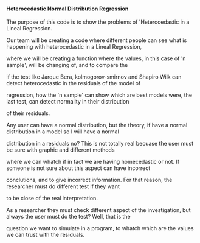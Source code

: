 #### Heterocedastic Normal Distribution Regression
<p>The purpose of this code is to show the problems of 'Heterocedastic in a Lineal Regression.</p>

<p>Our team will be creating a code where different people can see what is happening with heterocedastic in a Lineal Regression, </p>
<p>where we will be creating a function where the values, in this case of 'n sample', will be changing of, and to compare the</p>
<p>if the test like Jarque Bera, kolmogorov-smirnov and Shapiro Wilk can detect heterocedastic in the residuals of the model of</p>
<p>regression, how the 'n sample' can show which are best models were, the last test, can detect normality in their distribution</p>
<p>of their residuals.</p>
 <p> Any user can have a normal distribution, but the theory, if have a normal distribution in a model so I will have a normal </p>
<p>distribution in a residuals no? This is not totally real becuase the user must be sure with graphic and different methods</p>
<p>where we can whatch if in fact we are having homecedastic or not. If someone is not sure about this aspect can have incorrect 
<p>conclutions, and to give incorrect information. For that reason, the researcher must do different test if they want</p>
<p>to be close of the real interpretation.</p>
 <p> As a researcher they must check different aspect of the investigation, but always the user must do the test? Well, that is the</p>
<p>question we want to simulate in a program, to whatch which are the values we can trust with the residuals.</p>
